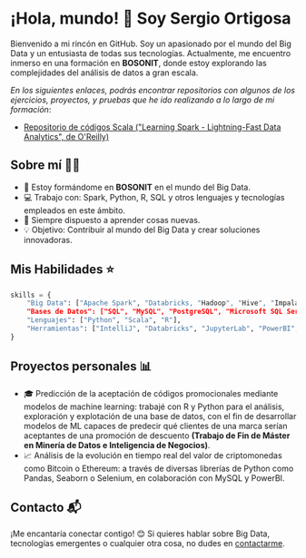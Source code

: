 # ¡Hola, mundo! 👋 Soy Sergio Ortigosa

Bienvenido a mi rincón en GitHub. Soy un apasionado por el mundo del Big Data y un entusiasta de todas sus tecnologías. Actualmente, me encuentro inmerso en una formación en **BOSONIT**, donde estoy explorando las complejidades del análisis de datos a gran escala.

*En los siguientes enlaces, podrás encontrar repositorios con algunos de los ejercicios, proyectos, y pruebas que he ido realizando a lo largo de mi formación*:

- [Repositorio de códigos Scala ("Learning Spark - Lightning-Fast Data Analytics", de O'Reilly)](https://github.com/OrtigosaSergio/ejercicios-de-oreilly)

## Sobre mí 👨‍💻

- 🚀 Estoy formándome en **BOSONIT** en el mundo del Big Data.
- 💻 Trabajo con: Spark, Python, R, SQL y otros lenguajes y tecnologías empleados en este ámbito.
- 🧠 Siempre dispuesto a aprender cosas nuevas.
- 💡 Objetivo: Contribuir al mundo del Big Data y crear soluciones innovadoras.

## Mis Habilidades ⭐

```python
skills = {
    "Big Data": ["Apache Spark", "Databricks, "Hadoop", "Hive", "Impala"],
    "Bases de Datos": ["SQL", "MySQL", "PostgreSQL", "Microsoft SQL Server"],
    "Lenguajes": ["Python", "Scala", "R"],
    "Herramientas": ["IntelliJ", "Databricks", "JupyterLab", "PowerBI", "Git"]
}
```

## Proyectos personales 📊

- 🎓 Predicción de la aceptación de códigos promocionales mediante modelos de machine learning: trabajé con R y Python para el análisis, exploración y explotación de una base de datos, con el fin de desarrollar modelos de ML capaces de predecir qué clientes de una marca serían aceptantes de una promoción de descuento **(Trabajo de Fin de Máster en Minería de Datos e Inteligencia de Negocios)**.
- 📈 Análisis de la evolución en tiempo real del valor de criptomonedas como Bitcoin o Ethereum: a través de diversas librerías de Python como Pandas, Seaborn o Selenium, en colaboración con MySQL y PowerBI.

## Contacto 📬

¡Me encantaría conectar contigo! 😊 Si quieres hablar sobre Big Data, tecnologías emergentes o cualquier otra cosa, no dudes en [contactarme](www.linkedin.com/in/sergio-ortigosa-martínez).
